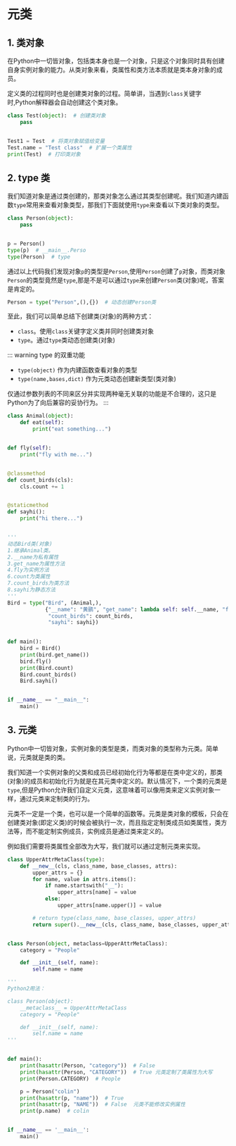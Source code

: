 # 元类

## 1. 类对象
在Python中一切皆对象，包括类本身也是一个对象，只是这个对象同时具有创建自身实例对象的能力。从类对象来看，类属性和类方法本质就是类本身对象的成员。

定义类的过程同时也是创建类对象的过程。简单讲，当遇到`class`关键字时,Python解释器会自动创建这个类对象。

```py
class Test(object):  # 创建类对象
    pass


Test1 = Test  # 将类对象赋值给变量
Test.name = "Test class"  # 扩展一个类属性
print(Test)  # 打印类对象
```

## 2. type 类
我们知道对象是通过类创建的，那类对象怎么通过其类型创建呢。我们知道内建函数`type`常用来查看对象类型，那我们下面就使用`type`来查看以下类对象的类型。
```py
class Person(object):
    pass


p = Person()
type(p)  # __main__.Perso
type(Person)  # type
```
通过以上代码我们发现对象`p`的类型是`Person`,使用`Person`创建了`p`对象，而类对象`Person`的类型竟然是`type`,那是不是可以通过`type`来创建`Person`类(对象)呢，答案是肯定的。

```py
Person = type("Person",(),{})  # 动态创建Person类
```
至此，我们可以简单总结下创建类(对象)的两种方式：
* `class`。使用`class`关键字定义类并同时创建类对象
* `type`。通过`type`类动态创建类(对象)

::: warning type 的双重功能
* `type(object)` 作为内建函数查看对象的类型
* `type(name,bases,dict)` 作为元类动态创建新类型(类对象)

仅通过参数列表的不同来区分并实现两种毫无关联的功能是不合理的，这只是Python为了向后兼容的妥协行为。
:::

```py {30,31,32,33}
class Animal(object):
    def eat(self):
        print("eat something...")


def fly(self):
    print("fly with me...")


@classmethod
def count_birds(cls):
    cls.count += 1


@staticmethod
def sayhi():
    print("hi there...")


'''
动态Bird类(对象)
1.继承Animal类。 
2.__name为私有属性
3.get_name为属性方法
4.fly为实例方法
6.count为类属性
7.count_birds为类方法
8.sayhi为静态方法
'''
Bird = type("Bird", (Animal,),
            {"__name": "黄鹂", "get_name": lambda self: self.__name, "fly": fly, "count": 0,
             "count_birds": count_birds,
             "sayhi": sayhi})
             

def main():          
    bird = Bird()
    print(bird.get_name())
    bird.fly()
    print(Bird.count)
    Bird.count_birds()
    Bird.sayhi()


if __name__ == "__main__":
    main()
```

## 3. 元类
Python中一切皆对象，实例对象的类型是类，而类对象的类型称为元类。简单说，元类就是类的类。

我们知道一个实例对象的父类和成员已经初始化行为等都是在类中定义的，那类(对象)的成员和初始化行为就是在其元类中定义的。默认情况下，一个类的元类是`type`,但是Python允许我们自定义元类，这意味着可以像用类来定义实例对象一样，通过元类来定制类的行为。

元类不一定是一个类，也可以是一个简单的函数等。元类是类对象的模板，只会在创建类对象(即定义类)的时候会被执行一次，而且指定定制类成员如类属性，类方法等，而不能定制实例成员，实例成员是通过类来定义的。

例如我们需要将类属性全部改为大写，我们就可以通过定制元类来实现。

```py {2,14}
class UpperAttrMetaClass(type):
    def __new__(cls, class_name, base_classes, attrs):
        upper_attrs = {}
        for name, value in attrs.items():
            if name.startswith("__"):
                upper_attrs[name] = value
            else:
                upper_attrs[name.upper()] = value

        # return type(class_name, base_classes, upper_attrs)
        return super().__new__(cls, class_name, base_classes, upper_attrs)


class Person(object, metaclass=UpperAttrMetaClass):
    category = "People"

    def __init__(self, name):
        self.name = name

'''
Python2用法：

class Person(object):
    __metaclass__ = UpperAttrMetaClass
    category = "People"

    def __init__(self, name):
        self.name = name
'''


def main():
    print(hasattr(Person, "category"))  # False
    print(hasattr(Person, "CATEGORY"))  # True 元类定制了类属性为大写
    print(Person.CATEGORY)  # People

    p = Person("colin")
    print(hasattr(p, "name"))  # True
    print(hasattr(p, "NAME"))  # False  元类不能修改实例属性
    print(p.name)  # colin


if __name__ == '__main__':
    main()
```